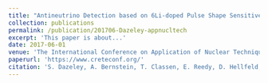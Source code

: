 ```yaml
---
title: "Antineutrino Detection based on 6Li-doped Pulse Shape Sensitive Plastic Scintillator and Gd-doped Water"
collection: publications
permalink: /publication/201706-Dazeley-appnucltech
excerpt: 'This paper is about...'
date: 2017-06-01
venue: 'The International Conference on Application of Nuclear Techniques Proceedings'
paperurl: 'https://www.creteconf.org/'
citation: 'S. Dazeley, A. Bernstein, T. Classen, E. Reedy, D. Hellfeld, M. Duvall, and C. Marianno, &quot;Antineutrino Detection based on 6Li-doped Pulse Shape Sensitive Plastic Scintillator and Gd-doped Water&quot;, <i>in Proc. Int. Conf. App. Nucl. Tech.</i>, Crete, Greece, Jun. 2017.'
---
```

